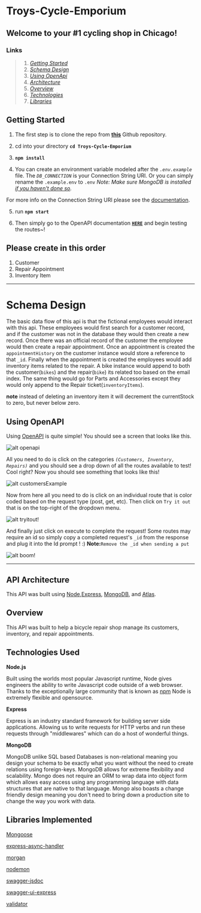 # Troys-Cycle-Emporium

## Welcome to your #1 cycling shop in Chicago!

### Links
> 1.  *[Getting Started](#getting-started)*
> 2. *[Schema Design](#schema-design)*
> 3. *[Using OpenApi](#using-openapi)*
> 4. *[Architecture](#api-architecture)*
> 5. *[Overview](#overview)*
> 6. *[Technologies](#technologies-used)*
> 7. *[Libraries](#libraries-implemented)*
## **Getting Started**

1. The first step is to clone the repo from **[this](https://github.com/TroyD9241/Troys-Cycle-Emporium)** Github repository.

2. cd into your directory **`cd Troys-Cycle-Emporium`**

3. **`npm install`**

4. You can create an environment variable modeled after the *`.env.example`* file. The *`DB_CONNECTION`* is your Connection String URI. Or you can simply rename the `.example.env` to `.env`
*Note: Make sure MongoDB is installed [if you haven't done so](https://zellwk.com/blog/local-mongodb/).*

For more info on the Connection String URI please see the [documentation](https://docs.mongodb.com/manual/reference/connection-string/).

5. run **`npm start`**

6. Then simply go to the OpenAPI documentation [**`HERE`**](http://localhost:3000/api-docs/) and begin testing the routes~!

## **Please create in this order**
1. Customer
2. Repair Appointment
3. Inventory Item

-----
# **Schema Design**
The basic data flow of this api is that the fictional employees would interact with this api. These employees would first search for a customer record, and if the customer was not in the database they would then create a new record. Once there was an official record of the customer the employee would then create a repair appointment. Once an appointment is created the `appointmentHistory` on the customer instance would store a reference to that `_id`. Finally when the appointment is created the employees would add inventory items related to the repair. A bike instance would append to both the customer(`bikes`) and the repair(`bike`) its related too based on the email index. The same thing would go for Parts and Accessories except they would only append to the Repair ticket(`inventoryItems`).

**note** instead of deleting an inventory item it will decrement the currentStock to zero, but never below zero.
## Using OpenAPI

Using [OpenAPI](http://localhost:3000/api-docs/) is quite simple! You should see a screen that looks like this.

![alt openapi](https://i.ibb.co/VTwk5qN/openapi.png)

All you need to do is click on the categories *`(Customers, Inventory, Repairs)`* and you should see a drop down of all the routes available to test! Cool right? Now you should see something that looks like this!

![alt customersExample](https://i.ibb.co/LpVwPzs/customers.png)

Now from here all you need to do is click on an individual route that is color coded based on the request type (post, get, etc). Then click on `Try it out` that is on the top-right of the dropdown menu.

![alt tryitout!](https://i.ibb.co/bRwB6k7/tryitout.png)

And finally just click on execute to complete the request! Some routes may require an id so simply copy a completed request's `_id` from the response and plug it into the Id prompt ! :) **Note:**`Remove the _id when sending a put`

![alt boom!](https://i.ibb.co/m9Jk8bd/boom.png)

-------------------------------
## API Architecture

This API was built using [Node](https://nodejs.org/en/),[Express](https://expressjs.com/), [MongoDB](https://www.mongodb.com/), and [Atlas](https://www.mongodb.com/cloud/atlas).

## Overview

This API was built to help a bicycle repair shop manage its customers, inventory, and repair appointments.

## Technologies Used

**Node.js**

Built using the worlds most popular Javascript runtime, Node gives engineers the ability to write Javascript code outside of a web browser. Thanks to the exceptionally large community that is known as [npm](https://www.npmjs.com/) Node is extremely flexible and opensource.

**Express**

Express is an industry standard framework for building server side applications. Allowing us to write requests for HTTP verbs and run these requests through "middlewares" which can do a host of wonderful things.

**MongoDB**

MongoDB unlike SQL based Databases is non-relational meaning you design your schema to be exactly what you want without the need to create relations using foreign-keys. MongoDB allows for extreme flexibility and scalability. Mongo does not require an ORM to wrap data into object form which allows easy access using any programming language with data structures that are native to that language. Mongo also boasts a change friendly design meaning you don't need to bring down a production site to change the way you work with data.

## Libraries Implemented

[Mongoose](https://mongoosejs.com/)

[express-async-handler](https://github.com/Abazhenov/express-async-handler)

[morgan](https://github.com/expressjs/morgan)

[nodemon](https://nodemon.io/)

[swagger-jsdoc](https://github.com/Surnet/swagger-jsdoc)

[swagger-ui-express](https://github.com/scottie1984/swagger-ui-express)

[validator](https://express-validator.github.io/docs/https://express-validator.github.io/docs/https://express-validator.github.io/docs/)
